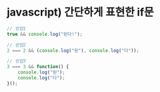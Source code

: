 # javascript) 간단하게 표현한 if문



```javascript
// 방법1
true && console.log("된다!");

// 방법2
2 === 2 && (console.log("된"), console.log("다"));

// 방법3
3 === 3 && function() {
    console.log("된");
    console.log("다");
}();
```

